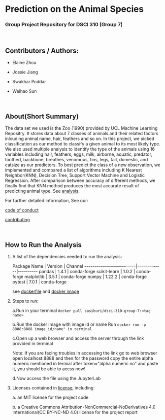 # Prediction on the Animal Species
### Group Project Repository for DSCI 310 (Group 7)
<br>

## Contributors / Authors: 

- Elaine Zhou

- Jossie Jiang

- Swakhar Poddar

- Weihao Sun

<br>

## About(Short Summary)
The data set we used is the Zoo (1990) provided by UCL Machine Learning Repositry. It stores data about 7 classes of animals and their related factors inlcuding animal name, hair, feathers and so on. In this project, we picked classification as our method to classify a given animal to its most likely type. We also used multiple analysis to identify the type of the animals using 16 variables including hair, feathers, eggs, milk, airborne, aquatic, predator, toothed, backbone, breathes, venomous, fins, legs, tail, domestic, and catsize as our predictors. To best predict the class of a new observation, we implemented and compared a list of algorithms including K Nearest Neighbor(KNN), Decision Tree, Support Vector Machine and Logistic Regression. After comparison between accuracy of different methods, we finally find that KNN method produces the most accurate result of predicting animal type. See [analysis](analysis/zoo_analysis.ipynb). 

For further detailed information, See our:

[code of conduct](CODE_OF_CONDUCT.md)

[contributing](CONTRIBUTING.md)

<br>

## How to Run the Analysis
1. A list of the dependencies needed to run the analysis:
   
   Package Name              | Version     | Channel
--------------------------|-------------|----------
pandas                    | 1.4.1       | conda-forge
scikit-learn              | 1.0.2       | conda-forge
matplotlib                | 3.5.1       | conda-forge
numpy                     | 1.22.2      | conda-forge
pytest                    | 7.0.1       | conda-forge
   
   see [dockerfile](Dockerfile) and [docker image](https://hub.docker.com/repository/docker/sasiburi/dsci-310-group-7)
2. Steps to run: 

   a.Run in your terminal `docker pull sasiburi/dsci-310-group-7:<tag name>`

   b.Run the docker image with image id or name
   Run `docker run -p 8888:8888 image_id/name" in terminal`
   
   c.Open up a web browser and access the server through the link provided
   in terminal

   Note: if you are facing troubles in accessing the link go to web browser
   open localhost:8888 and then for the password copy the entire alpha numeric mentioned in termial after token="alpha numeric no" and paste it, you should be able to acess now!

   d.Now access the file using the JupyterLab
3. Licenses contained in [license](LICENSE.md), including:
   
   a. an MIT license for the project code 
   
   b. a Creative Commons Attribution-NonCommercial-NoDerivatives 4.0 International(CC BY-NC-ND 4.0) license for the project report

   





